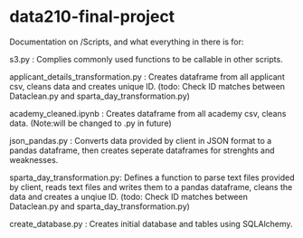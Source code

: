 # data210-final-project

Documentation on /Scripts, and what everything in there is for:

s3.py : Complies commonly used functions to be callable in other scripts.

applicant_details_transformation.py : Creates dataframe from all applicant csv, cleans data and creates unique ID. (todo: Check ID matches between Dataclean.py and sparta_day_transformation.py)

academy_cleaned.ipynb : Creates dataframe from all academy csv, cleans data. (Note:will be changed to .py in future)

json_pandas.py : Converts data provided by client in JSON format to a pandas dataframe, then creates seperate dataframes for strenghts and weaknesses.

sparta_day_transformation.py: Defines a function to parse text files provided by client, reads text files and writes them to a pandas dataframe, cleans the data and creates a unqiue ID. (todo: Check ID matches between Dataclean.py and sparta_day_transformation.py)

create_database.py : Creates initial database and tables using SQLAlchemy.
